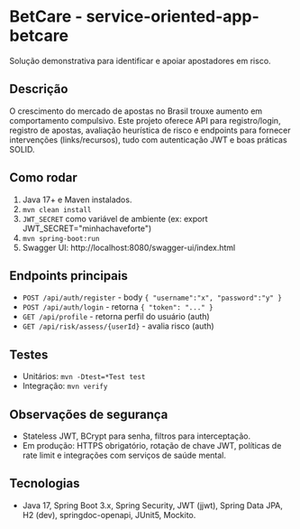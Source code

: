 # BetCare - service-oriented-app-betcare

Solução demonstrativa para identificar e apoiar apostadores em risco.

## Descrição
O crescimento do mercado de apostas no Brasil trouxe aumento em comportamento compulsivo. Este projeto oferece API para registro/login, registro de apostas, avaliação heurística de risco e endpoints para fornecer intervenções (links/recursos), tudo com autenticação JWT e boas práticas SOLID.

## Como rodar
1. Java 17+ e Maven instalados.
2. `mvn clean install`
3. `JWT_SECRET` como variável de ambiente (ex: export JWT_SECRET="minhachaveforte")
4. `mvn spring-boot:run`
5. Swagger UI: http://localhost:8080/swagger-ui/index.html

## Endpoints principais
- `POST /api/auth/register` - body `{ "username":"x", "password":"y" }`
- `POST /api/auth/login` - retorna `{ "token": "..." }`
- `GET /api/profile` - retorna perfil do usuário (auth)
- `GET /api/risk/assess/{userId}` - avalia risco (auth)

## Testes
- Unitários: `mvn -Dtest=*Test test`
- Integração: `mvn verify`

## Observações de segurança
- Stateless JWT, BCrypt para senha, filtros para interceptação.
- Em produção: HTTPS obrigatório, rotação de chave JWT, políticas de rate limit e integrações com serviços de saúde mental.

## Tecnologias
- Java 17, Spring Boot 3.x, Spring Security, JWT (jjwt), Spring Data JPA, H2 (dev), springdoc-openapi, JUnit5, Mockito.
